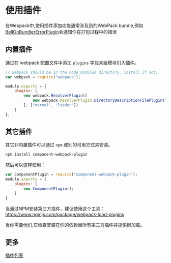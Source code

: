 # 使用插件

在Webpack中,使用插件添加功能通常涉及到的WebPack bundle,例如 [BellOnBundlerErrorPlugin][BellOnBundlerErrorPlugin]会通知你在打包过程中的错误

## 内置插件

通过在 webpack 配置文件中添加 `plugins` 字段来给模块引入插件。

```js
// webpack should be in the node_modules directory, install if not.
var webpack = require("webpack");

module.exports = {
    plugins: [
        new webpack.ResolverPlugin([
            new webpack.ResolverPlugin.DirectoryDescriptionFilePlugin("bower.json", ["main"])
        ], ["normal", "loader"])
    ]
};
```

## 其它插件

其它非内置插件可以通过 `npm` 或别的可用方式来安装。

```bash
npm install component-webpack-plugin
```

然后可以这样使用：

```js
var ComponentPlugin = require("component-webpack-plugin");
module.exports = {
    plugins: [
        new ComponentPlugin();
    ]
}
```

当通过NPM安装第三方插件，建议使用这个工具：https://www.npmjs.com/package/webpack-load-plugins

当你需要他们,它检查安装在你的依赖里所有第三方插件并提供懒加载。

## 更多

[插件列表][list-of-plugins]

[list-of-plugins]: ../LISTS/List-of-plugins.md
[BellOnBundlerErrorPlugin]:https://github.com/senotrusov/bell-on-bundler-error-plugin